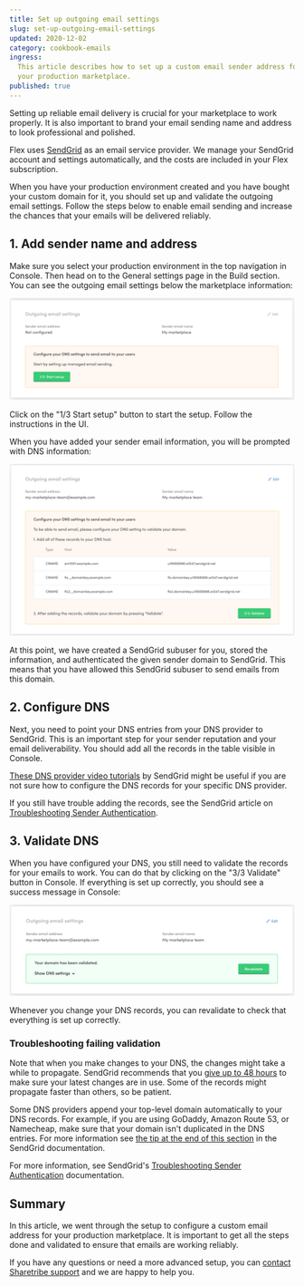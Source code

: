 ```yaml
---
title: Set up outgoing email settings
slug: set-up-outgoing-email-settings
updated: 2020-12-02
category: cookbook-emails
ingress:
  This article describes how to set up a custom email sender address for
  your production marketplace.
published: true
---
```


Setting up reliable email delivery is crucial for your marketplace to
work properly. It is also important to brand your email sending name and
address to look professional and polished.

Flex uses [SendGrid](https://sendgrid.com/) as an email service
provider. We manage your SendGrid account and settings automatically,
and the costs are included in your Flex subscription.

When you have your production environment created and you have bought
your custom domain for it, you should set up and validate the outgoing
email settings. Follow the steps below to enable email sending and
increase the chances that your emails will be delivered reliably.

## 1. Add sender name and address

Make sure you select your production environment in the top navigation
in Console. Then head on to the General settings page in the Build
section. You can see the outgoing email settings below the marketplace
information:

![Outgoing email settings 1/3](./email-settings-1of3.png)

Click on the "1/3 Start setup" button to start the setup. Follow the
instructions in the UI.

When you have added your sender email information, you will be prompted
with DNS information:

![Outgoing email settings 3/3](./email-settings-3of3.png)

At this point, we have created a SendGrid subuser for you, stored the
information, and authenticated the given sender domain to SendGrid. This
means that you have allowed this SendGrid subuser to send emails from
this domain.

## 2. Configure DNS

Next, you need to point your DNS entries from your DNS provider to
SendGrid. This is an important step for your sender reputation and your
email deliverability. You should add all the records in the table
visible in Console.

[These DNS provider video tutorials](https://sendgrid.com/docs/ui/account-and-settings/dns-providers/)
by SendGrid might be useful if you are not sure how to configure the DNS
records for your specific DNS provider.

If you still have trouble adding the records, see the SendGrid article
on
[Troubleshooting Sender Authentication](https://sendgrid.com/docs/ui/account-and-settings/troubleshooting-sender-authentication/).

## 3. Validate DNS

When you have configured your DNS, you still need to validate the
records for your emails to work. You can do that by clicking on the "3/3
Validate" button in Console. If everything is set up correctly, you
should see a success message in Console:

![Outgoing email settings valid](./email-settings-valid.png)

Whenever you change your DNS records, you can revalidate to check that
everything is set up correctly.

### Troubleshooting failing validation

Note that when you make changes to your DNS, the changes might take a
while to propagate. SendGrid recommends that you
[give up to 48 hours](https://sendgrid.com/docs/ui/account-and-settings/troubleshooting-sender-authentication/#allow-your-dns-records-to-propagate)
to make sure your latest changes are in use. Some of the records might
propagate faster than others, so be patient.

Some DNS providers append your top-level domain automatically to your
DNS records. For example, if you are using GoDaddy, Amazon Route 53, or
Namecheap, make sure that your domain isn't duplicated in the DNS
entries. For more information see
[the tip at the end of this section](https://sendgrid.com/docs/ui/account-and-settings/how-to-set-up-domain-authentication/#before-you-begin)
in the SendGrid documentation.

For more information, see SendGrid's
[Troubleshooting Sender Authentication](https://sendgrid.com/docs/ui/account-and-settings/troubleshooting-sender-authentication/)
documentation.

## Summary

In this article, we went through the setup to configure a custom email
address for your production marketplace. It is important to get all the
steps done and validated to ensure that emails are working reliably.

If you have any questions or need a more advanced setup, you can
[contact Sharetribe support](mailto:flex-support@sharetribe.com) and we
are happy to help you.
